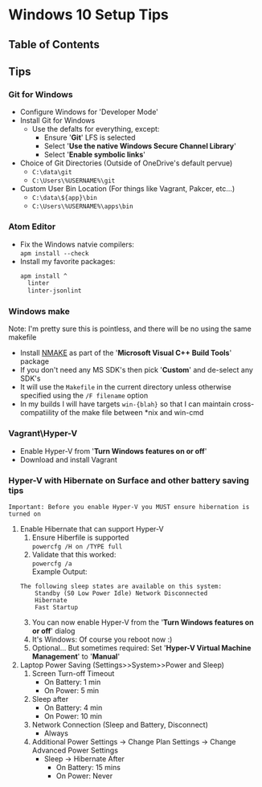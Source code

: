 # Windows 10 Setup Tips

## Table of Contents

## Tips

### Git for Windows
  - Configure Windows for 'Developer Mode'
  - Install Git for Windows
    - Use the defalts for everything, except:
      - Ensure '__Git__' LFS is selected
      - Select '__Use the native Windows Secure Channel Library__'
      - Select '__Enable symbolic links__'
  - Choice of Git Directories (Outside of OneDrive's default pervue)
    - `C:\data\git`
    - `C:\Users\%USERNAME%\git`
  - Custom User Bin Location (For things like Vagrant, Pakcer, etc...)
    - `C:\data\${app}\bin`
    - `C:\Users\%USERNAME%\apps\bin`

### Atom Editor
  - Fix the Windows natvie compilers:  
    `apm install --check`
  - Install my favorite packages:  
    ``` cmd
    apm install ^
      linter
      linter-jsonlint
    ```

### Windows make
  Note: I'm pretty sure this is pointless, and there will be no using the same
  makefile
  
  - Install [NMAKE](https://msdn.microsoft.com/en-us/library/dd9y37ha.aspx)
  as part of the '__Microsoft Visual C++ Build Tools__' package
  - If you don't need any MS SDK's then pick '__Custom__' and de-select any SDK's
  - It will use the `Makefile` in the current directory unless otherwise
  specified using the `/F filename` option
  - In my builds I will have targets `win-{blah}` so that I can maintain
  cross-compatiility of the make file between \*nix and win-cmd

### Vagrant\\Hyper-V
  - Enable Hyper-V from '__Turn Windows features on or off__'
  - Download and install Vagrant

### Hyper-V with Hibernate on Surface and other battery saving tips
    Important: Before you enable Hyper-V you MUST ensure hibernation is turned on

  1. Enable Hibernate that can support Hyper-V
      1. Ensure Hiberfile is supported  
      `powercfg /H on /TYPE full`
      2. Validate that this worked:  
      `powercfg /a`  
      Example Output:
        ```
        The following sleep states are available on this system:
            Standby (S0 Low Power Idle) Network Disconnected
            Hibernate
            Fast Startup
        ```
      3. You can now enable Hyper-V from the '__Turn Windows features on or off__' dialog
      4. It's Windows: Of course you reboot now :)
      5. Optional... But sometimes required: Set '__Hyper-V Virtual Machine Management__' to '__Manual__'
  2. Laptop Power Saving (Settings>>System>>Power and Sleep)
      1. Screen Turn-off Timeout
          - On Battery: 1 min
          - On Power: 5 min
      2. Sleep after
          - On Battery: 4 min
          - On Power: 10 min
      3. Network Connection (Sleep and Battery, Disconnect)
          - Always
      4. Additional Power Settings -> Change Plan Settings -> Change Advanced Power Settings
          - Sleep -> Hibernate After
            - On Battery: 15 mins
            - On Power: Never
